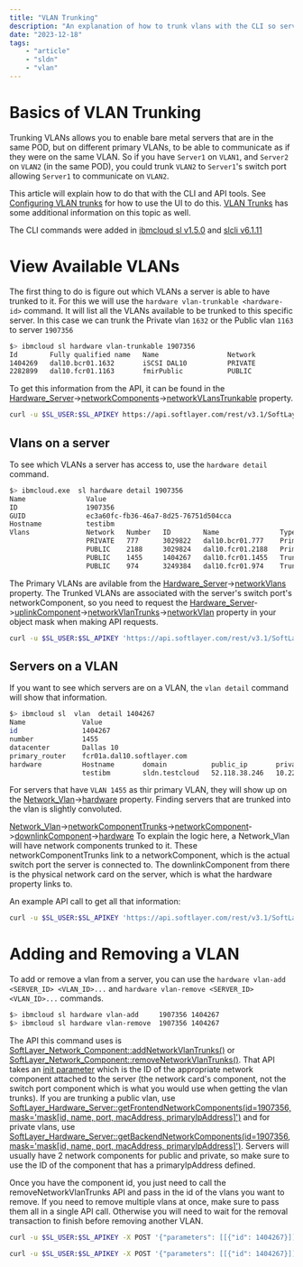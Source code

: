 ```yaml
---
title: "VLAN Trunking"
description: "An explanation of how to trunk vlans with the CLI so servers can have access to more than their native VLANs"
date: "2023-12-18"
tags:
    - "article"
    - "sldn"
    - "vlan"
---
```



# Basics of VLAN Trunking

Trunking VLANs allows you to enable bare metal servers that are in the same POD, but on different primary VLANs, to be able to communicate as if they were on the same VLAN. So if you have `Server1` on `VLAN1`, and `Server2` on `VLAN2` (in the same POD), you could trunk `VLAN2` to `Server1`'s switch port allowing `Server1` to communicate on `VLAN2`.

This article will explain how to do that with the CLI and API tools. See [Configuring VLAN trunks](https://cloud.ibm.com/docs/vlans?topic=vlans-configuring-vlan-trunks&interface=ui) for how to use the UI to do this.
[VLAN Trunks](https://cloud.ibm.com/docs/bare-metal?topic=bare-metal-network-options#bare-metal-vlan-trunks) has some additional information on this topic as well.

The CLI commands were added in [ibmcloud sl v1.5.0](https://github.com/softlayer/softlayer-cli/releases/tag/v1.5.0) and [slcli v6.1.11](https://github.com/softlayer/softlayer-python/releases/tag/v6.1.11)

# View Available VLANs

The first thing to do is figure out which VLANs a server is able to have trunked to it. For this we will use the `hardware vlan-trunkable <hardware-id>` command. It will list all the VLANs available to be trunked to this specific server. In this case we can trunk the Private vlan `1632` or the Public vlan `1163` to server `1907356`

```bash
$> ibmcloud sl hardware vlan-trunkable 1907356
Id        Fully qualified name   Name                 Network
1404269   dal10.bcr01.1632       iSCSI DAL10          PRIVATE
2282899   dal10.fcr01.1163       fmirPublic           PUBLIC
```

To get this information from the API, it can be found in the [Hardware_Server](https://sldn.softlayer.com/reference/datatypes/SoftLayer_Hardware_Server/)->[networkComponents](https://sldn.softlayer.com/reference/datatypes/SoftLayer_Network_Component/)->[networkVLansTrunkable](https://sldn.softlayer.com/reference/datatypes/SoftLayer_Network_Component/#networkVlansTrunkable) property.

```bash
curl -u $SL_USER:$SL_APIKEY https://api.softlayer.com/rest/v3.1/SoftLayer_Hardware_Server/1907356.json?objectMask=mask[networkComponents[id,name,port,macAddress,primaryIpAddress,networkVlansTrunkable[id,name,vlanNumber,fullyQualifiedName,networkSpace]]]
```

## Vlans on a server

To see which VLANs a server has access to, use the `hardware detail` command.

```bash
$> ibmcloud.exe  sl hardware detail 1907356
Name               Value
ID                 1907356
GUID               ec3a60fc-fb36-46a7-8d25-76751d504cca
Hostname           testibm
Vlans              Network   Number   ID        Name               Type
                   PRIVATE   777      3029822   dal10.bcr01.777    Primary
                   PUBLIC    2188     3029824   dal10.fcr01.2188   Primary
                   PUBLIC    1455     1404267   dal10.fcr01.1455   Trunked
                   PUBLIC    974      3249384   dal10.fcr01.974    Trunked
```

The Primary VLANs are avilable from the [Hardware_Server](https://sldn.softlayer.com/reference/datatypes/SoftLayer_Hardware_Server)->[networkVlans](https://sldn.softlayer.com/reference/datatypes/SoftLayer_Hardware_Server/#networkVlans) property. The Trunked VLANs are associated with the server's switch port's networkComponent, so you need to request the [Hardware_Server](https://sldn.softlayer.com/reference/datatypes/SoftLayer_Hardware_Server)->[uplinkComponent](https://sldn.softlayer.com/reference/datatypes/SoftLayer_Network_Component/#uplinkComponent)->[networkVlanTrunks](https://sldn.softlayer.com/reference/datatypes/SoftLayer_Network_Component/#networkVlanTrunks)->[networkVlan](https://sldn.softlayer.com/reference/datatypes/SoftLayer_Network_Vlan/) property in your object mask when making API requests.

```bash
curl -u $SL_USER:$SL_APIKEY 'https://api.softlayer.com/rest/v3.1/SoftLayer_Hardware_Server/1907356/getNetworkComponents.json?objectMask=mask[id,uplinkComponent[networkVlanTrunks[networkVlan[networkSpace]]]]'
```

## Servers on a VLAN

If you want to see which servers are on a VLAN, the `vlan detail` command will show that information.

```bash
$> ibmcloud sl  vlan  detail 1404267
Name              Value
id                1404267
number            1455
datacenter        Dallas 10
primary_router    fcr01a.dal10.softlayer.com
hardware          Hostname       domain           public_ip       private_ip
                  testibm        sldn.testcloud   52.118.38.246   10.221.68.227
```

For servers that have `VLAN 1455` as thir primary VLAN, they will show up on the [Network_Vlan](https://sldn.softlayer.com/reference/datatypes/SoftLayer_Network_Vlan)->[hardware](https://sldn.softlayer.com/reference/datatypes/SoftLayer_Network_Vlan/#hardware) property. Finding servers that are trunked into the vlan is slightly convoluted.

[Network_Vlan](https://sldn.softlayer.com/reference/datatypes/SoftLayer_Network_Vlan)->[networkComponentTrunks](https://sldn.softlayer.com/reference/datatypes/SoftLayer_Network_Vlan/#networkComponentTrunks)->[networkComponent](https://sldn.softlayer.com/reference/datatypes/SoftLayer_Network_Component_Network_Vlan_Trunk/#networkComponent)->[downlinkComponent](https://sldn.softlayer.com/reference/datatypes/SoftLayer_Network_Component/#downlinkComponent)->[hardware](https://sldn.softlayer.com/reference/datatypes/SoftLayer_Network_Component/#hardware)
To explain the logic here, a Network_Vlan will have network components trunked to it. These networkComponentTrunks link to a networkComponent, which is the actual switch port the server is connected to. The downlinkComponent from there is the physical network card on the server, which is what the hardware property links to.

An example API call to get all that information:
```bash
curl -u $SL_USER:$SL_APIKEY 'https://api.softlayer.com/rest/v3.1/SoftLayer_Network_Vlan/1404267/getObject.json?objectMask=mask[primaryRouter[id,fullyQualifiedDomainName,datacenter],hardware,virtualGuests,networkComponentTrunks[networkComponent[downlinkComponent[networkComponentGroup[membersDescription],hardware[tagReferences]]]]]'
```

# Adding and Removing a VLAN

To add or remove a vlan from a server, you can use the `hardware vlan-add <SERVER_ID> <VLAN_ID>...`  and  `hardware vlan-remove <SERVER_ID> <VLAN_ID>...` commands.

```bash
$> ibmcloud sl hardware vlan-add     1907356 1404267
$> ibmcloud sl hardware vlan-remove  1907356 1404267
```

The API this command uses is [SoftLayer_Network_Component::addNetworkVlanTrunks()](https://sldn.softlayer.com/reference/services/SoftLayer_Network_Component/addNetworkVlanTrunks/) or [SoftLayer_Network_Component::removeNetworkVlanTrunks()](https://sldn.softlayer.com/reference/services/SoftLayer_Network_Component/removeNetworkVlanTrunks/). 
That API takes an [init parameter](https://sldn.softlayer.com/article/using-initialization-parameters-softlayer-api/) which is the ID of the appropriate network component attached to the server (the network card's component, not the switch port component which is what you would use when getting the vlan trunks). 
If you are trunking a public vlan, use [SoftLayer_Hardware_Server::getFrontendNetworkComponents(id=1907356, mask='mask[id, name, port, macAddress, primaryIpAddress]')](https://sldn.softlayer.com/reference/services/SoftLayer_Hardware_Server/getFrontendNetworkComponents/) and for private vlans, use [SoftLayer_Hardware_Server::getBackendNetworkComponents(id=1907356, mask='mask[id, name, port, macAddress, primaryIpAddress]')](https://sldn.softlayer.com/reference/services/SoftLayer_Hardware_Server/getBackendNetworkComponents/). Servers will usually have 2 network components for public and private, so make sure to use the ID of the component that has a primaryIpAddress defined.

Once you have the component id, you just need to call the removeNetworkVlanTrunks API and pass in the id of the vlans you want to remove. If you need to remove multiple vlans at once, make sure to pass them all in a single API call. Otherwise you will need to wait for the removal transaction to finish before removing another VLAN.

```bash
curl -u $SL_USER:$SL_APIKEY -X POST '{"parameters": [[{"id": 1404267}]]}' 'https://api.softlayer.com/rest/v3.1/SoftLayer_Network_Component/13765658/addNetworkVlanTrunks.json'

curl -u $SL_USER:$SL_APIKEY -X POST '{"parameters": [[{"id": 1404267}]]}' 'https://api.softlayer.com/rest/v3.1/SoftLayer_Network_Component/13765658/removeNetworkVlanTrunks.json'
```

